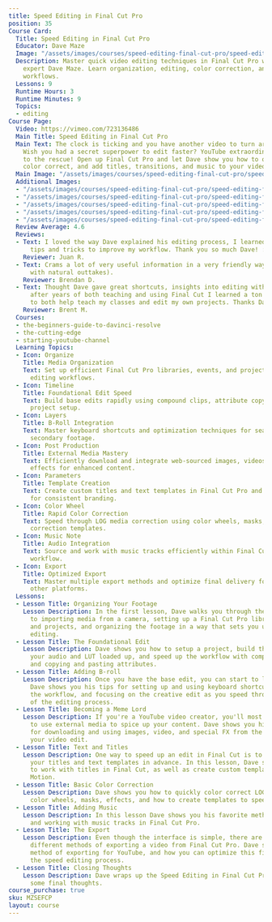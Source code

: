 ```yaml
---
title: Speed Editing in Final Cut Pro
position: 35
Course Card:
  Title: Speed Editing in Final Cut Pro
  Educator: Dave Maze
  Image: "/assets/images/courses/speed-editing-final-cut-pro/speed-editing-final-cut-pro.jpg"
  Description: Master quick video editing techniques in Final Cut Pro with YouTube
    expert Dave Maze. Learn organization, editing, color correction, and efficient
    workflows.
  Lessons: 9
  Runtime Hours: 3
  Runtime Minutes: 9
  Topics:
  - editing
Course Page:
  Video: https://vimeo.com/723136486
  Main Title: Speed Editing in Final Cut Pro
  Main Text: The clock is ticking and you have another video to turn around quickly.
    Wish you had a secret superpower to edit faster? YouTube extraordinaire Dave Maze
    to the rescue! Open up Final Cut Pro and let Dave show you how to organize, edit,
    color correct, and add titles, transitions, and music to your videos in a blaze.
  Main Image: "/assets/images/courses/speed-editing-final-cut-pro/speed-editing-final-cut-pro-1.jpg"
  Additional Images:
  - "/assets/images/courses/speed-editing-final-cut-pro/speed-editing-final-cut-pro-2.jpg"
  - "/assets/images/courses/speed-editing-final-cut-pro/speed-editing-final-cut-pro-3.jpg"
  - "/assets/images/courses/speed-editing-final-cut-pro/speed-editing-final-cut-pro-4.jpg"
  - "/assets/images/courses/speed-editing-final-cut-pro/speed-editing-final-cut-pro-5.jpg"
  - "/assets/images/courses/speed-editing-final-cut-pro/speed-editing-final-cut-pro-6.jpg"
  Review Average: 4.6
  Reviews:
  - Text: I loved the way Dave explained his editing process, I learned so many good
      tips and tricks to improve my workflow. Thank you so much Dave! :)
    Reviewer: Juan R.
  - Text: Crams a lot of very useful information in a very friendly way (complete
      with natural outtakes).
    Reviewer: Brendan D.
  - Text: Thought Dave gave great shortcuts, insights into editing with FCP. Even
      after years of both teaching and using Final Cut I learned a ton of useful info
      to both help teach my classes and edit my own projects. Thanks Dave.
    Reviewer: Brent M.
  Courses:
  - the-beginners-guide-to-davinci-resolve
  - the-cutting-edge
  - starting-youtube-channel
  Learning Topics:
  - Icon: Organize
    Title: Media Organization
    Text: Set up efficient Final Cut Pro libraries, events, and projects for lightning-fast
      editing workflows.
  - Icon: Timeline
    Title: Foundational Edit Speed
    Text: Build base edits rapidly using compound clips, attribute copying, and streamlined
      project setup.
  - Icon: Layers
    Title: B-Roll Integration
    Text: Master keyboard shortcuts and optimization techniques for seamlessly incorporating
      secondary footage.
  - Icon: Post Production
    Title: External Media Mastery
    Text: Efficiently download and integrate web-sourced images, videos, and special
      effects for enhanced content.
  - Icon: Parameters
    Title: Template Creation
    Text: Create custom titles and text templates in Final Cut Pro and Apple Motion
      for consistent branding.
  - Icon: Color Wheel
    Title: Rapid Color Correction
    Text: Speed through LOG media correction using color wheels, masks, and reusable
      correction templates.
  - Icon: Music Note
    Title: Audio Integration
    Text: Source and work with music tracks efficiently within Final Cut Pro's audio
      workflow.
  - Icon: Export
    Title: Optimized Export
    Text: Master multiple export methods and optimize final delivery for YouTube and
      other platforms.
  Lessons:
  - Lesson Title: Organizing Your Footage
    Lesson Description: In the first lesson, Dave walks you through the best approach
      to importing media from a camera, setting up a Final Cut Pro library, events,
      and projects, and organizing the footage in a way that sets you up for quicker
      editing.
  - Lesson Title: The Foundational Edit
    Lesson Description: Dave shows you how to setup a project, build the edit, get
      your audio and LUT loaded up, and speed up the workflow with compound clips
      and copying and pasting attributes.
  - Lesson Title: Adding B-roll
    Lesson Description: Once you have the base edit, you can start to lay down B-roll.
      Dave shows you his tips for setting up and using keyboard shortcuts, optimizing
      the workflow, and focusing on the creative edit as you speed through this part
      of the editing process.
  - Lesson Title: Becoming a Meme Lord
    Lesson Description: If you're a YouTube video creator, you'll most likely need
      to use external media to spice up your content. Dave shows you his workflow
      for downloading and using images, video, and special FX from the web to enhance
      your video edit.
  - Lesson Title: Text and Titles
    Lesson Description: One way to speed up an edit in Final Cut is to create all
      your titles and text templates in advance. In this lesson, Dave shows you how
      to work with titles in Final Cut, as well as create custom templates in Apple
      Motion.
  - Lesson Title: Basic Color Correction
    Lesson Description: Dave shows you how to quickly color correct LOG media, use
      color wheels, masks, effects, and how to create templates to speed up the process.
  - Lesson Title: Adding Music
    Lesson Description: In this lesson Dave shows you his favorite methods of finding
      and working with music tracks in Final Cut Pro.
  - Lesson Title: The Export
    Lesson Description: Even though the interface is simple, there are actually several
      different methods of exporting a video from Final Cut Pro. Dave shows his favorite
      method of exporting for YouTube, and how you can optimize this final step in
      the speed editing process.
  - Lesson Title: Closing Thoughts
    Lesson Description: Dave wraps up the Speed Editing in Final Cut Pro course with
      some final thoughts.
course_purchase: true
sku: MZSEFCP
layout: course
---
```


